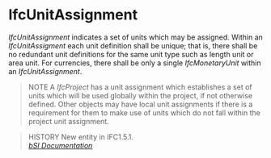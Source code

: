IfcUnitAssignment
=================
_IfcUnitAssignment_ indicates a set of units which may be assigned. Within an
_IfcUnitAssigment_ each unit definition shall be unique; that is, there shall
be no redundant unit definitions for the same unit type such as length unit or
area unit. For currencies, there shall be only a single _IfcMonetaryUnit_
within an _IfcUnitAssignment_.  
  
> NOTE  A _IfcProject_ has a unit assignment which establishes a set of units
> which will be used globally within the project, if not otherwise defined.
> Other objects may have local unit assignments if there is a requirement for
> them to make use of units which do not fall within the project unit
> assignment.  
  
> HISTORY  New entity in IFC1.5.1.  
[ _bSI
Documentation_](https://standards.buildingsmart.org/IFC/DEV/IFC4_2/FINAL/HTML/schema/ifcmeasureresource/lexical/ifcunitassignment.htm)


